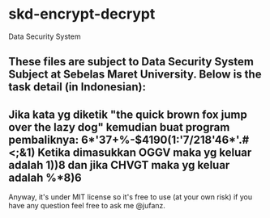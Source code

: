 skd-encrypt-decrypt
===================

Data Security System

These files are subject to Data Security System Subject at Sebelas Maret University.
Below is the task detail (in Indonesian):
----
Jika kata yg diketik
	"the quick brown fox jump over the lazy dog"
kemudian buat program pembaliknya:
	6*'37+%-$4190(1:'7/218'46*'.#<;&1)
Ketika dimasukkan OGGV maka yg keluar adalah 1))8 dan jika CHVGT maka yg keluar adalah %*8)6
---

Anyway, it's under MIT license so
it's free to use (at your own risk)
if you have any question feel free
to ask me @jufanz.
